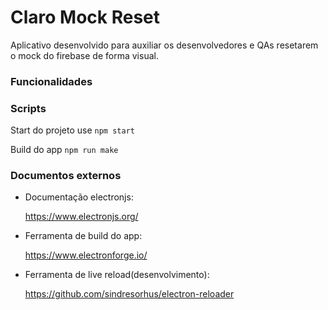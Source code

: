 # Claro Mock Reset


Aplicativo desenvolvido para auxiliar os desenvolvedores e QAs resetarem
o mock do firebase de forma visual.

### Funcionalidades




### Scripts

Start do projeto use `npm start`

Build do app `npm run make`



### Documentos externos

- Documentação electronjs:

    https://www.electronjs.org/

- Ferramenta de build do app:

    https://www.electronforge.io/

- Ferramenta de live reload(desenvolvimento):

  https://github.com/sindresorhus/electron-reloader
